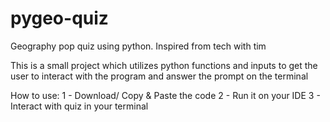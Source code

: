 # pygeo-quiz
Geography pop quiz using python. Inspired from tech with tim

This is a small project which utilizes python functions and inputs to get the user to interact with the program and answer the prompt on the terminal

How to use: 
1 - Download/ Copy & Paste the code
2 - Run it on your IDE
3 - Interact with quiz in your terminal
